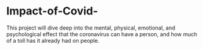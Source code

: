 # Impact-of-Covid-
This project will dive deep into the mental, physical, emotional, and psychological effect that the coronavirus can have a person, and how much of a toll has it already had on people.
